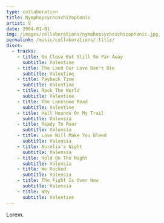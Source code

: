 ```yaml
---
type: collaboration
title: Nymphopsychoschizophonic
artist: V
date: 2004-01-01
img: /images/collaborations/nymphopsychoschizophonic.jpg
permalink: /music/collaborations/:title/
discs:
  - tracks:
    - title: So Close But Still So Far Away
      subtitle: Valentine
    - title: The Land Our Love Don't Die
      subtitle: Valentine
    - title: Payback Time
      subtitle: Valentine
    - title: Rock The World
      subtitle: Valentine
    - title: The Lonesome Road
      subtitle: Valentine
    - title: Hell Hounds On My Trail
      subtitle: Valensia
    - title: Ready To Roar
      subtitle: Valensia
    - title: Love Will Make You Bleed
      subtitle: Valensia
    - title: Aurelia's Night
      subtitle: Valensia
    - title: Hold On The Night
      subtitle: Valensia
    - title: We Rocked
      subtitle: Valensia
    - title: The Fight Is Over Now
      subtitle: Valensia
    - title: Why
      subtitle: Valentine
---
```


Lorem.